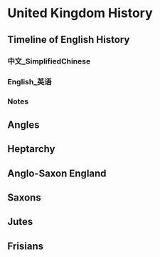 # United Kingdom History
## Timeline of English History
### 中文_SimplifiedChinese
### English_英语
### Notes
## Angles
## Heptarchy
## Anglo-Saxon England
## Saxons
## Jutes
## Frisians
## 
